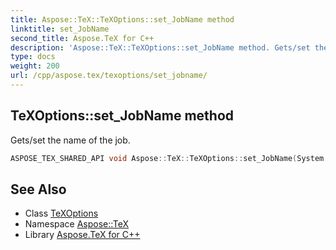 ```yaml
---
title: Aspose::TeX::TeXOptions::set_JobName method
linktitle: set_JobName
second_title: Aspose.TeX for C++
description: 'Aspose::TeX::TeXOptions::set_JobName method. Gets/set the name of the job in C++.'
type: docs
weight: 200
url: /cpp/aspose.tex/texoptions/set_jobname/
---
```

## TeXOptions::set_JobName method


Gets/set the name of the job.

```cpp
ASPOSE_TEX_SHARED_API void Aspose::TeX::TeXOptions::set_JobName(System::String value)
```

## See Also

* Class [TeXOptions](../)
* Namespace [Aspose::TeX](../../)
* Library [Aspose.TeX for C++](../../../)
